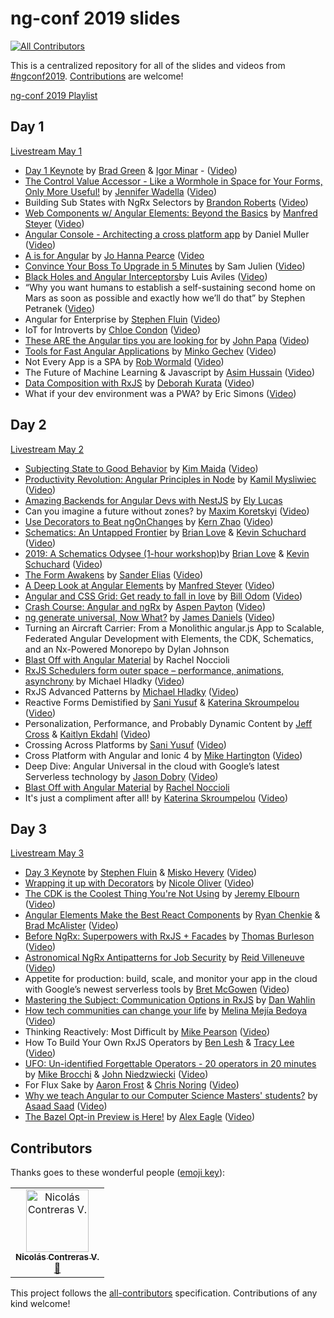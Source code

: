 # ng-conf 2019 slides
[![All Contributors](https://img.shields.io/badge/all_contributors-1-orange.svg?style=flat-square)](#contributors)

This is a centralized repository for all of the slides and videos from [#ngconf2019](https://twitter.com/search?q=%23ngconf2019&src=tyah). [Contributions](#contributors) are welcome!

[ng-conf 2019 Playlist](https://www.youtube.com/watch?v=xvU44SRVrik&list=PLOETEcp3DkCpimylVKTDe968yNmNIajlR)

## Day 1
[Livestream May 1](https://www.youtube.com/watch?v=n-RTxeyLbsk)
* [Day 1 Keynote](https://docs.google.com/presentation/d/19yTRqHT1v4SQz5kXCL6OrIWvH9M20029s_ri5Eil03Y/edit?usp=sharing) by [Brad Green](https://twitter.com/bradlygreen) & [Igor Minar](https://twitter.com/IgorMinar) - ([Video](https://www.youtube.com/watch?v=O0xx5SvjmnU))
* [The Control Value Accessor - Like a Wormhole in Space for Your Forms, Only More Useful!](https://tehfedaykin.github.io/WormholesandCVAs/) by [Jennifer Wadella](https://twitter.com/likeOMGitsFEDAY) ([Video](https://www.youtube.com/watch?v=kVbLSN0AW-Y))
* Building Sub States with NgRx Selectors by [Brandon Roberts](https://twitter.com/brandontroberts) ([Video](https://www.youtube.com/watch?v=RXuSDiLmcN0))
* [Web Components w/ Angular Elements: Beyond the Basics](https://www.softwarearchitekt.at/talk/ngconnect2019/elements) by [Manfred Steyer](https://twitter.com/ManfredSteyer) ([Video](https://www.youtube.com/watch?v=E9i3YBFxSSE))
* [Angular Console - Architecting a cross platform app](https://docs.google.com/presentation/d/1TrPQ5Gq8DFeRXH_h2E9RsNZ6NUsyET5d0B_eQ4TZzcE/edit?usp=sharing) by Daniel Muller ([Video](https://www.youtube.com/watch?v=YzkMFFkzrls))	
* [A is for Angular](https://www.youtube.com/watch?v=lgGpU_o8Kqw) by [Jo Hanna Pearce](https://twitter.com/jdpearce) ([Video](https://www.youtube.com/watch?v=lgGpU_o8Kqw)
* [Convince Your Boss To Upgrade in 5 Minutes](http://samj.im/ngconf) by Sam Julien ([Video](https://www.youtube.com/watch?v=VS2qZe6ewZA))
* [Black Holes and Angular Interceptors](https://luixaviles.com/ngconf-2019/ )by Luis Aviles ([Video](https://www.youtube.com/watch?v=peFWJYFvfQU))
* “Why you want humans to establish a self-sustaining second home on Mars as soon as possible and exactly how we’ll do that” by Stephen Petranek ([Video](https://www.youtube.com/watch?v=_Up7GU-F9zc))
* Angular for Enterprise by [Stephen Fluin](https://twitter.com/stephenfluin) ([Video](https://www.youtube.com/watch?v=4d1HYKL2tt4&t=5s))
* IoT for Introverts by [Chloe Condon](https://twitter.com/ChloeCondon) ([Video](https://www.youtube.com/watch?v=_K30eBabb3A))
* [These ARE the Angular tips you are looking for](https://slides.com/johnpapa/ngconf2019-3-angular-tips) by [John Papa](https://twitter.com/John_Papa) ([Video](https://www.youtube.com/watch?v=2ZFgcTOcnUg))
* [Tools for Fast Angular Applications](https://speakerdeck.com/mgechev/tools-for-fast-angular-applications) by [Minko Gechev](https://twitter.com/mgechev) ([Video](https://www.youtube.com/watch?v=5VlBaaXO6ok))
* Not Every App is a SPA by [Rob Wormald](https://twitter.com/robwormald)	([Video](https://www.youtube.com/watch?v=JX5GGu_7JKc))
 * The Future of Machine Learning & Javascript by [Asim Hussain](https://twitter.com/jawache) ([Video](https://www.youtube.com/watch?v=hfSjaChrGpI))
* [Data Composition with RxJS](http://bit.ly/deborahk-ngconf2019) by [Deborah Kurata](https://twitter.com/DeborahKurata) ([Video](https://www.youtube.com/watch?v=Z76QlSpYcck))	
* What if your dev environment was a PWA? by Eric Simons ([Video](https://www.youtube.com/watch?v=i01V52I56TA))

## Day 2
[Livestream May 2](https://www.youtube.com/watch?v=sIWvhPXZHc0)
* [Subjecting State to Good Behavior](https://cloud.kmaida.io/KimMaida-SubjectingStateToGoodBehavior.pdf) by [Kim Maida](https://twitter.com/KimMaida) ([Video](https://www.youtube.com/watch?v=XuRpn8KXw6g&list=PLOETEcp3DkCpimylVKTDe968yNmNIajlR&index=23))
* [Productivity Revolution: Angular Principles in Node](https://speakerdeck.com/kamilmysliwiec/productivity-revolution-angular-principles-in-node) by [Kamil Mysliwiec](https://twitter.com/kammysliwiec) ([Video](https://youtu.be/RSIX4Olo2Vg))
* [Amazing Backends for Angular Devs with NestJS](https://github.com/elylucas/nest-ngconf) by [Ely Lucas](https://twitter.com/elylucas)
* Can you imagine a future without zones? by [Maxim Koretskyi](https://twitter.com/maxkoretskyi) ([Video](https://www.youtube.com/watch?v=TRfDXG98_Qg))
* [Use Decorators to Beat ngOnChanges](https://docs.google.com/presentation/d/1VhVKngkWCC_tswsf9R_uk7ruRRxoKhhm95K8v0HayAY/edit?usp=sharing) by [Kern Zhao](https://twitter.com/zhaosiyang0909) ([Video](https://www.youtube.com/watch?v=rVDMmlCRvkg))
* [Schematics: An Untapped Frontier](https://docs.google.com/presentation/d/156wl847PwJE5kUQ4PiiS8Qw74tI8Fpj2q3hQTrg8e4U/edit?usp=sharing) by [Brian Love](https://twitter.com/brian_love) & [Kevin Schuchard](https://twitter.com/KevinSchuchard) ([Video](https://youtu.be/FeZ40kXS0OI))
* [2019: A Schematics Odysee (1-hour workshop)](https://docs.google.com/presentation/d/1h8s5tQssvbzSt77hs7VQT9w5IGAjFXNEUVap6HITjJA/edit?usp=sharing)by [Brian Love](https://twitter.com/brian_love) & [Kevin Schuchard](https://twitter.com/KevinSchuchard) ([Video](https://youtu.be/X06tuCohJPQ))
* [The Form Awakens](https://docs.google.com/presentation/d/1HyoAuf9_kiBp9B-9mTHPuTTzhgRvHBR5V-AQs81oXNU/edit?usp=sharing) by [Sander Elias](https://twitter.com/esosanderelias) ([Video](https://youtu.be/JCjyjdlaoaI))
* [A Deep Look at Angular Elements](https://speakerdeck.com/manfredsteyer/a-deep-look-at-angular-elements) by [Manfred Steyer](https://twitter.com/ManfredSteyer) ([Video](https://www.youtube.com/watch?v=_QU0mpyF7bQ))
* [Angular and CSS Grid: Get ready to fall in love](https://github.com/wnodom/spacewalk) by [Bill Odom](https://twitter.com/wnodom) ([Video](https://youtu.be/lh6n0JxXD_g))
* [Crash Course: Angular and ngRx](https://bit.ly/2GV8XY9) by [Aspen Payton](https://twitter.com/paytonmn) ([Video](https://www.youtube.com/watch?v=272KDxSIQBw&list=PLOETEcp3DkCpimylVKTDe968yNmNIajlR&index=33))
* [ng generate universal, Now What?](http://bit.ly/jd-ng-conf-2019) by [James Daniels](https://twitter.com/jamesuriah) ([Video](https://youtu.be/DZ6J9mGpEZ8))
* Turning an Aircraft Carrier: From a Monolithic angular.js App to Scalable, Federated Angular Development with Elements, the CDK, Schematics, and an Nx-Powered Monorepo by Dylan Johnson
* [Blast Off with Angular Material](https://drive.google.com/a/oasisdigital.com/file/d/1eTHOtAWx48WVdP0jzXNg4LkKDnPm8ufa/view?usp=drivesdk) by Rachel Noccioli
* [RxJS Schedulers form outer space – performance, animations, asynchrony](http://bit.ly/scheduling-in-RxJS-v7_ngConf) by Michael Hladky ([Video](http://bit.ly/scheduling-in-RxJS-v7_ngConf_video))
* RxJS Advanced Patterns by [Michael Hladky](https://twitter.com/Michael_Hladky) ([Video](https://www.youtube.com/watch?v=XKfhGntZROQ&list=PLOETEcp3DkCpimylVKTDe968yNmNIajlR&index=21))
* Reactive Forms Demistified by [Sani Yusuf](https://twitter.com/saniyusuf) & [Katerina Skroumpelou](https://twitter.com/psybercity) ([Video](https://www.youtube.com/watch?v=Rq4vjSkidPk))
* Personalization, Performance, and Probably Dynamic Content by [Jeff Cross](https://twitter.com/jeffbcross) & [Kaitlyn Ekdahl](https://twitter.com/kaitlynekdahl) ([Video](https://www.youtube.com/watch?v=fOsLM8tPcDQ))
* Crossing Across Platforms by [Sani Yusuf](https://twitter.com/saniyusuf) ([Video](https://youtu.be/7_k4JvnZ88c))
* Cross Platform with Angular and Ionic 4 by [Mike Hartington](https://twitter.com/mhartington) ([Video](https://youtu.be/TqdOBkY0ZFg))
* Deep Dive: Angular Universal in the cloud with Google’s latest Serverless technology by [Jason Dobry](https://twitter.com/jmdobry) ([Video](https://youtu.be/-6kF824823o))
* [Blast Off with Angular Material](https://drive.google.com/a/oasisdigital.com/file/d/1eTHOtAWx48WVdP0jzXNg4LkKDnPm8ufa/view?usp=drivesdk) by [Rachel Noccioli](https://twitter.com/rachelnoccioli)
* It's just a compliment after all! by [Katerina Skroumpelou](https://twitter.com/psybercity) ([Video](https://www.youtube.com/watch?v=6RobEjMnHtQ))

## Day 3
[Livestream May 3](https://www.youtube.com/watch?v=MLxQor_v924)
* [Day 3 Keynote](http://bit.ly/angular-rd-report) by [Stephen Fluin](https://twitter.com/stephenfluin) & [Misko Hevery](https://twitter.com/mhevery) ([Video](https://www.youtube.com/watch?v=-kYtw3CSe6s&list=PLOETEcp3DkCpimylVKTDe968yNmNIajlR&index=35))
* [Wrapping it up with Decorators](https://slides.com/nixallover/decorators-ngconf2019#/) by [Nicole Oliver](https://twitter.com/nixallover) ([Video](https://www.youtube.com/watch?v=Guvd5BYocYg))
* [The CDK is the Coolest Thing You're Not Using](http://g.co/ng/conf19-components-slides) by [Jeremy Elbourn](https://twitter.com/jelbourn) ([Video](https://youtu.be/4EXQKP-Sihw))
* [Angular Elements Make the Best React Components](https://bit.ly/ng-conf-elements) by [Ryan Chenkie](https://twitter.com/ryanchenkie) & [Brad McAlister](https://twitter.com/sonicparke) ([Video](https://www.youtube.com/watch?v=tHclHHs7nmo))
* [Before NgRx: Superpowers with RxJS + Facades](http://bit.ly/2VgrxCX) by [Thomas Burleson](https://twitter.com/ThomasBurleson) ([Video](https://www.youtube.com/watch?v=h-F5uYM69a4&list=PLOETEcp3DkCpimylVKTDe968yNmNIajlR&index=44))
* [Astronomical NgRx Antipatterns for Job Security](https://docs.google.com/presentation/d/1VsgupNTuuupljQJRqDqUsDRhsFwipA9f3EyP872WnwQ/edit?usp=sharing) by [Reid Villeneuve](https://twitter.com/reidsvilleneuve) ([Video](https://www.youtube.com/watch?v=pY49sCqbDQE))
* Appetite for production: build, scale, and monitor your app in the cloud with Google’s newest serverless tools by [Bret McGowen](https://twitter.com/bretmcg) ([Video](https://www.youtube.com/watch?v=WvVLfuCGuWU&feature=youtu.be))
* [Mastering the Subject: Communication Options in RxJS](https://www.dropbox.com/s/sfqyjksou18b399/Mastering%20the%20Subject%20-%20Communication%20Options%20in%20RxJS.pdf?dl=0) by [Dan Wahlin](https://twitter.com/DanWahlin)
* [How tech communities can change your life](https://docs.google.com/presentation/d/1d_I55TduB6jy6w71ck3yuUBzYZMNLO6cV__IkLuCaV4/edit?usp=drivesdk) by [Melina Mejía Bedoya](https://twitter.com/melinamejia95) ([Video](https://www.youtube.com/watch?v=piVDXDefsts))
* Thinking Reactively: Most Difficult by [Mike Pearson](https://twitter.com/mfpears) ([Video](https://www.youtube.com/watch?v=-4cwkHNguXE&list=PLOETEcp3DkCpimylVKTDe968yNmNIajlR&index=40))
* How To Build Your Own RxJS Operators by [Ben Lesh](https://twitter.com/BenLesh) & [Tracy Lee](https://twitter.com/ladyleet) ([Video](https://www.youtube.com/watch?v=E6R_1QB8q4o&list=PLOETEcp3DkCpimylVKTDe968yNmNIajlR&index=47))
* [UFO: Un-identified Forgettable Operators - 20 operators in 20 minutes](https://drive.google.com/file/d/1zP3PIQ_sXxmdnLypQy2q3BfP7IzmOu0l/view?usp=sharing) by [Mike Brocchi](https://twitter.com/Brocco) & [John Niedzwiecki](https://twitter.com/KiltedCode) ([Video](https://www.youtube.com/watch?v=ak3MvMn8u18&list=PLOETEcp3DkCpimylVKTDe968yNmNIajlR&index=48))
* For Flux Sake by [Aaron Frost](https://twitter.com/aaronfrost) & [Chris Noring](https://twitter.com/chris_noring) ([Video](https://www.youtube.com/watch?v=MlQOdTutrro))
* [Why we teach Angular to our Computer Science Masters' students?](http://tiny.cc/ngconf2019) by [Asaad Saad](https://twitter.com/asaadsaad) ([Video](https://youtu.be/YilT45_-esk))
* [The Bazel Opt-in Preview is Here!](https://bazel.angular.io/) by [Alex Eagle](https://twitter.com/Jakeherringbone) ([Video](https://www.youtube.com/watch?v=J1lnp-nU4wM))

## Contributors

Thanks goes to these wonderful people ([emoji key](https://allcontributors.org/docs/en/emoji-key)):

<!-- ALL-CONTRIBUTORS-LIST:START - Do not remove or modify this section -->
<!-- prettier-ignore -->
<table><tr><td align="center"><a href="http://ni500.com"><img src="https://avatars3.githubusercontent.com/u/19766276?v=4" width="100px;" alt="Nicolás Contreras V."/><br /><sub><b>Nicolás Contreras V.</b></sub></a><br /><a href="https://github.com/samjulien/ngconf2019-slides/commits?author=ni500" title="Documentation">📖</a></td></tr></table>

<!-- ALL-CONTRIBUTORS-LIST:END -->

This project follows the [all-contributors](https://github.com/all-contributors/all-contributors) specification. Contributions of any kind welcome!